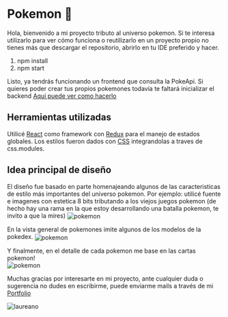 # Pokemon 👾

Hola, bienvenido a mi proyecto tributo al universo pokemon. 
Si te interesa utilizarlo para ver cómo funciona o reutilizarlo en un proyecto propio no tienes más que descargar el repositorio, abrirlo en tu IDE preferido y hacer.
1. npm install
2. npm start

Listo, ya tendrás funcionando un frontend que consulta la PokeApi. Si quieres poder crear tus propios pokemones todavía te faltará inicializar el backend [Aquí puede ver como hacerlo](https://github.com/laureanomarenco/pokemon-back)

## Herramientas utilizadas
Utilicé [React](https://reactjs.org/) como framework con [Redux](https://es.redux.js.org/) para el manejo de estados globales. Los estilos fueron dados con [CSS](https://developer.mozilla.org/es/docs/Web/CSS) integrandolas a traves de css.modules.

## Idea principal de diseño
El diseño fue basado en parte homenajeando algunos de las caracteristicas de estilo más importantes del universo pokemon.
Por ejemplo: utilicé fuente e imagenes con estetica 8 bits tributando a los viejos juegos pokemon (de hecho hay una rama en la que estoy desarrollando una batalla pokemon, te invito a que la mires)
<img align="center"  src= "https://res.cloudinary.com/dg7ssgadn/image/upload/v1665858793/poke_vgy6qw.png" alt= "pokemon"/>

En la vista general de pokemones imite algunos de los modelos de la pokedex.
<img align="center"  src= "https://res.cloudinary.com/dg7ssgadn/image/upload/v1666975417/poke2_rkltcq.png" alt= "pokemon"/>

Y finalmente, en el detalle de cada pokemon me base en las cartas pokemon! <br/>
<img align="center"  src= "https://res.cloudinary.com/dg7ssgadn/image/upload/v1666975417/poke3_qjf3p9.png" alt= "pokemon"/>

Muchas gracias por interesarte en mi proyecto, ante cualquier duda o sugerencia no dudes en escribirme, puede enviarme mails a través de mi [Portfolio](https://laureanomarenco.vercel.app)



<img align="center"  src= "https://res.cloudinary.com/dg7ssgadn/image/upload/v1666983221/banner_ndasjy.png" alt= "laureano"/>
